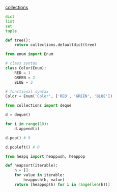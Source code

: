 ---
---


[collections](https://docs.python.org/3/library/collections.html)


```py 
dict
list
set
tuple
```

```py
def tree():
    return collections.defaultdict(tree)
```

```py
from enum import Enum

# class syntax
class Color(Enum):
    RED = 1
    GREEN = 2
    BLUE = 3

# functional syntax
Color = Enum('Color', ['RED', 'GREEN', 'BLUE'])
```


```py
from collections import deque

d = deque()

for i in range(10):
    d.append(i)

d.pop() # 9

d.popleft() # 0
```


```py
from heapq import heappush, heappop

def heapsort(iterable):
    h = []
    for value in iterable:
        heappush(h, value)
    return [heappop(h) for i in range(len(h))]
```
